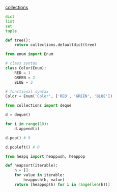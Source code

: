 ---
---


[collections](https://docs.python.org/3/library/collections.html)


```py 
dict
list
set
tuple
```

```py
def tree():
    return collections.defaultdict(tree)
```

```py
from enum import Enum

# class syntax
class Color(Enum):
    RED = 1
    GREEN = 2
    BLUE = 3

# functional syntax
Color = Enum('Color', ['RED', 'GREEN', 'BLUE'])
```


```py
from collections import deque

d = deque()

for i in range(10):
    d.append(i)

d.pop() # 9

d.popleft() # 0
```


```py
from heapq import heappush, heappop

def heapsort(iterable):
    h = []
    for value in iterable:
        heappush(h, value)
    return [heappop(h) for i in range(len(h))]
```
